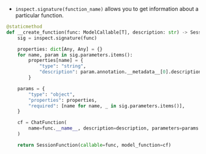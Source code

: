 - `inspect.signature(function_name)` allows you to get information about a particular function.

```python
@staticmethod
def __create_function(func: ModelCallable[T], description: str) -> SessionFunction:
	sig = inspect.signature(func)

	properties: dict[Any, Any] = {}
	for name, param in sig.parameters.items():
		properties[name] = {
			"type": "string",
			"description": param.annotation.__metadata__[0].description,
		}

	params = {
		"type": "object",
		"properties": properties,
		"required": [name for name, _ in sig.parameters.items()],
	}

	cf = ChatFunction(
		name=func.__name__, description=description, parameters=params
	)

	return SessionFunction(callable=func, model_function=cf)
```

